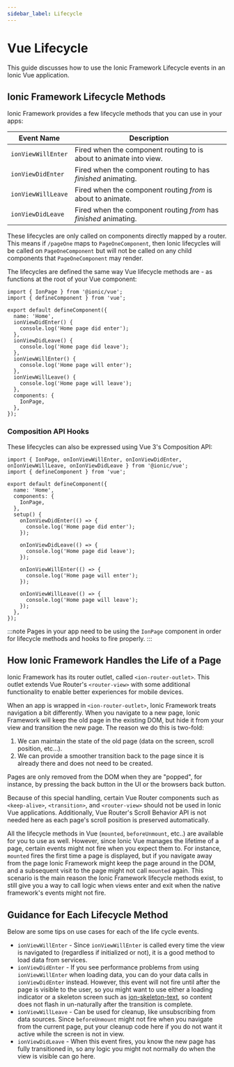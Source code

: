 ```yaml
---
sidebar_label: Lifecycle
---
```


# Vue Lifecycle

This guide discusses how to use the Ionic Framework Lifecycle events in an Ionic Vue application.

## Ionic Framework Lifecycle Methods

Ionic Framework provides a few lifecycle methods that you can use in your apps:

| Event Name         | Description                                                        |
| ------------------ | ------------------------------------------------------------------ |
| `ionViewWillEnter` | Fired when the component routing to is about to animate into view. |
| `ionViewDidEnter`  | Fired when the component routing to has *finished* animating.      |
| `ionViewWillLeave` | Fired when the component routing *from* is about to animate.       |
| `ionViewDidLeave`  | Fired when the component routing *from* has *finished* animating.  |

These lifecycles are only called on components directly mapped by a router. This means if `/pageOne` maps to `PageOneComponent`, then Ionic lifecycles will be called on `PageOneComponent` but will not be called on any child components that `PageOneComponent` may render.

The lifecycles are defined the same way Vue lifecycle methods are - as functions at the root of your Vue component:

```tsx
import { IonPage } from '@ionic/vue';
import { defineComponent } from 'vue';

export default defineComponent({
  name: 'Home',
  ionViewDidEnter() {
    console.log('Home page did enter');
  },
  ionViewDidLeave() {
    console.log('Home page did leave');
  },
  ionViewWillEnter() {
    console.log('Home page will enter');
  },
  ionViewWillLeave() {
    console.log('Home page will leave');
  },
  components: {
    IonPage,
  },
});
```

### Composition API Hooks

These lifecycles can also be expressed using Vue 3's Composition API:

```tsx
import { IonPage, onIonViewWillEnter, onIonViewDidEnter, onIonViewWillLeave, onIonViewDidLeave } from '@ionic/vue';
import { defineComponent } from 'vue';

export default defineComponent({
  name: 'Home',
  components: {
    IonPage,
  },
  setup() {
    onIonViewDidEnter(() => {
      console.log('Home page did enter');
    });

    onIonViewDidLeave(() => {
      console.log('Home page did leave');
    });

    onIonViewWillEnter(() => {
      console.log('Home page will enter');
    });

    onIonViewWillLeave(() => {
      console.log('Home page will leave');
    });
  },
});
```

:::note
Pages in your app need to be using the `IonPage` component in order for lifecycle methods and hooks to fire properly.
:::

## How Ionic Framework Handles the Life of a Page

Ionic Framework has its router outlet, called `<ion-router-outlet>`. This outlet extends Vue Router's `<router-view>` with some additional functionality to enable better experiences for mobile devices.

When an app is wrapped in `<ion-router-outlet>`, Ionic Framework treats navigation a bit differently. When you navigate to a new page, Ionic Framework will keep the old page in the existing DOM, but hide it from your view and transition the new page. The reason we do this is two-fold:

1. We can maintain the state of the old page (data on the screen, scroll position, etc...).
2. We can provide a smoother transition back to the page since it is already there and does not need to be created.

Pages are only removed from the DOM when they are "popped", for instance, by pressing the back button in the UI or the browsers back button.

Because of this special handling, certain Vue Router components such as `<keep-alive>`, `<transition>`, and `<router-view>` should not be used in Ionic Vue applications. Additionally, Vue Router's Scroll Behavior API is not needed here as each page's scroll position is preserved automatically.

All the lifecycle methods in Vue (`mounted`, `beforeUnmount`, etc..) are available for you to use as well. However, since Ionic Vue manages the lifetime of a page, certain events might not fire when you expect them to. For instance, `mounted` fires the first time a page is displayed, but if you navigate away from the page Ionic Framework might keep the page around in the DOM, and a subsequent visit to the page might not call `mounted` again. This scenario is the main reason the Ionic Framework lifecycle methods exist, to still give you a way to call logic when views enter and exit when the native framework's events might not fire.

## Guidance for Each Lifecycle Method

Below are some tips on use cases for each of the life cycle events.

- `ionViewWillEnter` - Since `ionViewWillEnter` is called every time the view is navigated to (regardless if initialized or not), it is a good method to load data from services.
- `ionViewDidEnter` - If you see performance problems from using `ionViewWillEnter` when loading data, you can do your data calls in `ionViewDidEnter` instead. However, this event will not fire until after the page is visible to the user, so you might want to use either a loading indicator or a skeleton screen such as [ion-skeleton-text](../api/skeleton-text), so content does not flash in un-naturally after the transition is complete.
- `ionViewWillLeave` - Can be used for cleanup, like unsubscribing from data sources. Since `beforeUnmount` might not fire when you navigate from the current page, put your cleanup code here if you do not want it active while the screen is not in view.
- `ionViewDidLeave` - When this event fires, you know the new page has fully transitioned in, so any logic you might not normally do when the view is visible can go here.
